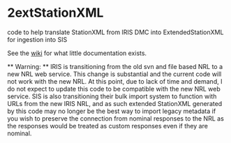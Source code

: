 # 2extStationXML
code to help translate StationXML from IRIS DMC into ExtendedStationXML for ingestion into SIS

See the [wiki](https://github.com/crotwell/2extStationXML/wiki) for what little documentation exists.

** Warning: ** IRIS is transitioning from the old svn and file based NRL to a new NRL web service. This change is substantial and the current code will not work with the new NRL. At this point, due to lack of time and demand, I do not expect to update this code to be compatible with the new NRL web service. SIS is also transitioning their bulk import system to function with URLs from
the new IRIS NRL, and as such extended StationXML generated by this
code may no longer be the best way to import legacy metadata if
you wish to preserve the connection from nominal responses to the NRL as the responses would be treated as custom responses even if they are nominal.
